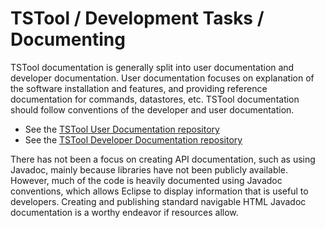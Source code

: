 # TSTool / Development Tasks / Documenting 

TSTool documentation is generally split into user documentation and developer documentation.
User documentation focuses on explanation of the software installation and features, and
providing reference documentation for commands, datastores, etc.
TSTool documentation should follow conventions of the developer and user documentation.

* See the [TSTool User Documentation repository](https://github.com/OpenWaterFoundation/cdss-app-tstool-doc-user)
* See the [TSTool Developer Documentation repository](https://github.com/OpenWaterFoundation/cdss-app-tstool-doc-dev)

There has not been a focus on creating API documentation, such as using Javadoc,
mainly because libraries have not been publicly available.
However, much of the code is heavily documented using Javadoc conventions,
which allows Eclipse to display information that is useful to developers.
Creating and publishing standard navigable HTML Javadoc documentation is a worthy endeavor if resources allow.

